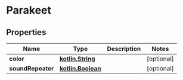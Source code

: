 # Parakeet

## Properties
Name | Type | Description | Notes
------------ | ------------- | ------------- | -------------
**color** | [**kotlin.String**](.md) |  |  [optional]
**soundRepeater** | [**kotlin.Boolean**](.md) |  |  [optional]
